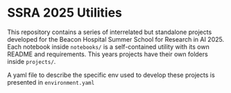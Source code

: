 # SSRA 2025 Utilities

This repository contains a series of interrelated but standalone projects developed for the Beacon Hospital Summer School for Research in AI 2025.
Each notebook inside `notebooks/` is a self-contained utility with its own README and requirements.
This years projects have their own folders inside `projects/`. 

A yaml file to describe the specific env used to develop these projects is presented in  `environment.yaml`  
